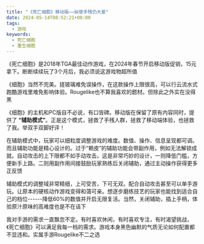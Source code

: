 ```yaml
---
title: "《死亡细胞》移动版——纵使手残仍大爱"
date: 2024-05-14T08:52:21+08:00
tags:
  - 游戏
keywords:
  - 死亡细胞
  - 重生细胞
---
```


《死亡细胞》是2018年TGA最佳动作游戏，在2024年春节开启移动版促销，15元拿下。断断续续玩了3个月后，我必须说这游戏物超所值

《细胞》当然不完美。搓玻璃难免误操作，在这款操作上限很高，可以行云流水式跑酷游戏里难免影响体验。Rougelike也不算我喜欢的题材。但除此之外实在没得黑

《细胞》的主机和PC版自不必说，有口皆碑。移动版在保留了原有内容同时，提供了 **“辅助模式”**。正是这个模式，拯救了手残人群，拯救了移动端体验，也拯救了我。举双手双脚好评！

在辅助模式中，玩家可以细粒度调整游戏的难度。数值、操作、信息呈现都可调。而且辅助功能是精心设计的。过于“赖皮”的辅助功能会带副作用，例如无法解锁成就。自动攻击的上下限都不如手动攻击。这是非常巧妙的设计，一则降低门槛，方便新手上路。二则用副作用间接鼓励玩家熟练后关闭辅助，通过主动操作获得更多正反馈

辅助模式的调整域非常精细，上可受苦，下可无双。配合自动攻击甚至可以单手游玩。让原本的硬核动作游戏变得和蔼可亲。想逐步磨练技艺的玩家也能找到适合自己的档位------降低60%的数值并开启无限复活。当然，关闭辅助，插上手柄，体验原汁原味的高难度也是不在话下

我对手游的需求一直飘忽不定。有时喜欢休闲，有时喜欢专注，有时渴望挑战，《死亡细胞》可以满足我每一档的需求。游戏本身黑色幽默的气质无论如何配置都不显违和。实属手游Rougelike不二之选